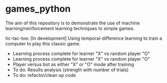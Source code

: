 # games_python
The aim of this repository is to demonstrate the use of machine learning/reinforcement learning techniques to simple games.

tic-tac-toe: [In development] Using temporal-difference learning to train a computer to play this classic game.
- Learning process complete for learner "X" vs random player "O"
- Learning process complete for learner "X" vs random player "O"
- Player versus bot as either "X" or "O" mode after training
- To do: Results analysis (strength with number of trials)
- To do: refactor/clean up code
